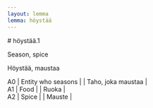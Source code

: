 ```yaml
---
layout: lemma
lemma: höystää
---
```


<div class="sense">
# <span class="sensename">höystää.1</span>

<span class="description">Season, spice</span>

<span class="description">Höystää, maustaa</span>

A0 | Entity who seasons |   | Taho, joka maustaa |  
A1 | Food |   | Ruoka |  
A2 | Spice |   | Mauste |  

</div>

